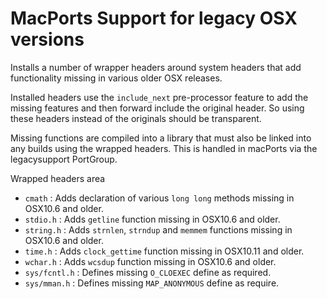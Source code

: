 
# MacPorts Support for legacy OSX versions

Installs a number of wrapper headers around system headers that add
functionality missing in various older OSX releases.

Installed headers use the `include_next` pre-processor feature to add
the missing features and then forward include the original header.
So using these headers instead of the originals should be transparent.

Missing functions are compiled into a library that must also be linked
into any builds using the wrapped headers. This is handled in macPorts
via the legacysupport PortGroup.

Wrapped headers area

 - `cmath` : Adds declaration of various `long long` methods missing in OSX10.6 and older.
 - `stdio.h` : Adds `getline` function missing in OSX10.6 and older.
 - `string.h` : Adds `strnlen`, `strndup` and `memmem` functions missing in OSX10.6 and older.
 - `time.h` : Adds `clock_gettime` function missing in OSX10.11 and older.
 - `wchar.h` : Adds `wcsdup` function missing in OSX10.6 and older.
 - `sys/fcntl.h` : Defines missing `O_CLOEXEC` define as required.
 - `sys/mman.h` : Defines missing `MAP_ANONYMOUS` define as require.
